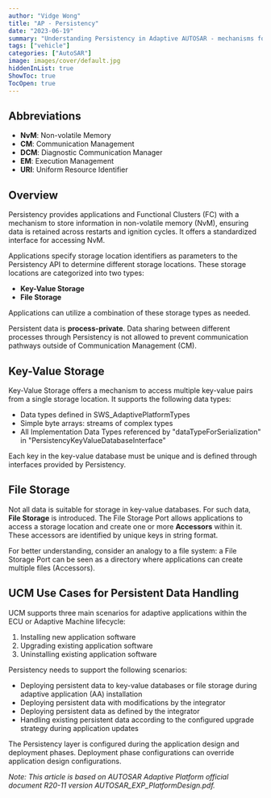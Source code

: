 ```yaml
---
author: "Vidge Wong"
title: "AP - Persistency"
date: "2023-06-19"
summary: "Understanding Persistency in Adaptive AUTOSAR - mechanisms for storing information in non-volatile memory"
tags: ["vehicle"]
categories: ["AutoSAR"]
image: images/cover/default.jpg
hiddenInList: true
ShowToc: true
TocOpen: true
---
```


## Abbreviations

- **NvM**: Non-volatile Memory
- **CM**: Communication Management
- **DCM**: Diagnostic Communication Manager
- **EM**: Execution Management
- **URI**: Uniform Resource Identifier

## Overview

Persistency provides applications and Functional Clusters (FC) with a mechanism to store information in non-volatile memory (NvM), ensuring data is retained across restarts and ignition cycles. It offers a standardized interface for accessing NvM.

Applications specify storage location identifiers as parameters to the Persistency API to determine different storage locations. These storage locations are categorized into two types:

- **Key-Value Storage**
- **File Storage**

Applications can utilize a combination of these storage types as needed.

Persistent data is **process-private**. Data sharing between different processes through Persistency is not allowed to prevent communication pathways outside of Communication Management (CM).

## Key-Value Storage

Key-Value Storage offers a mechanism to access multiple key-value pairs from a single storage location. It supports the following data types:

- Data types defined in SWS_AdaptivePlatformTypes
- Simple byte arrays: streams of complex types
- All Implementation Data Types referenced by "dataTypeForSerialization" in "PersistencyKeyValueDatabaseInterface"

Each key in the key-value database must be unique and is defined through interfaces provided by Persistency.

## File Storage

Not all data is suitable for storage in key-value databases. For such data, **File Storage** is introduced. The File Storage Port allows applications to access a storage location and create one or more **Accessors** within it. These accessors are identified by unique keys in string format.

For better understanding, consider an analogy to a file system: a File Storage Port can be seen as a directory where applications can create multiple files (Accessors).

## UCM Use Cases for Persistent Data Handling

UCM supports three main scenarios for adaptive applications within the ECU or Adaptive Machine lifecycle:

1. Installing new application software
2. Upgrading existing application software
3. Uninstalling existing application software

Persistency needs to support the following scenarios:

- Deploying persistent data to key-value databases or file storage during adaptive application (AA) installation
- Deploying persistent data with modifications by the integrator
- Deploying persistent data as defined by the integrator
- Handling existing persistent data according to the configured upgrade strategy during application updates

The Persistency layer is configured during the application design and deployment phases. Deployment phase configurations can override application design configurations.

*Note: This article is based on AUTOSAR Adaptive Platform official document R20-11 version AUTOSAR_EXP_PlatformDesign.pdf.* 
